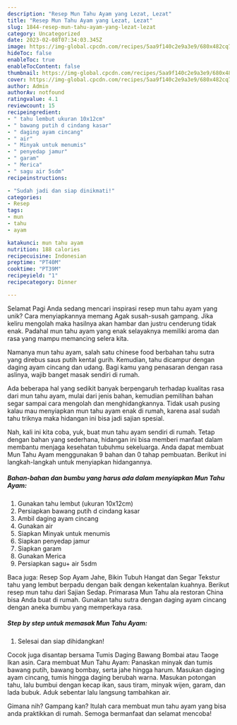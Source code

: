 ```yaml
---
description: "Resep Mun Tahu Ayam yang Lezat, Lezat"
title: "Resep Mun Tahu Ayam yang Lezat, Lezat"
slug: 1844-resep-mun-tahu-ayam-yang-lezat-lezat
category: Uncategorized
date: 2023-02-08T07:34:03.345Z
image: https://img-global.cpcdn.com/recipes/5aa9f140c2e9a3e9/680x482cq70/mun-tahu-ayam-foto-resep-utama.jpg
hideToc: false
enableToc: true
enableTocContent: false
thumbnail: https://img-global.cpcdn.com/recipes/5aa9f140c2e9a3e9/680x482cq70/mun-tahu-ayam-foto-resep-utama.jpg
cover: https://img-global.cpcdn.com/recipes/5aa9f140c2e9a3e9/680x482cq70/mun-tahu-ayam-foto-resep-utama.jpg
author: Admin
authorAv: notfound
ratingvalue: 4.1
reviewcount: 15
recipeingredient:
- " tahu lembut ukuran 10x12cm"
- " bawang putih d cindang kasar"
- " daging ayam cincang"
- " air"
- " Minyak untuk menumis"
- " penyedap jamur"
- " garam"
- " Merica"
- " sagu air 5sdm"
recipeinstructions:

- "Sudah jadi dan siap dinikmati!"
categories:
- Resep
tags:
- mun
- tahu
- ayam

katakunci: mun tahu ayam 
nutrition: 188 calories
recipecuisine: Indonesian
preptime: "PT40M"
cooktime: "PT39M"
recipeyield: "1"
recipecategory: Dinner

---
```



Selamat Pagi Anda sedang mencari inspirasi resep mun tahu ayam yang unik? Cara menyiapkannya memang Agak susah-susah gampang. Jika keliru mengolah maka hasilnya akan hambar dan justru cenderung tidak enak. Padahal mun tahu ayam yang enak selayaknya memiliki aroma dan rasa yang mampu memancing selera kita.


Namanya mun tahu ayam, salah satu chinese food berbahan tahu sutra yang direbus saus putih kental gurih. Kemudian, tahu dicampur dengan daging ayam cincang dan udang. Bagi kamu yang penasaran dengan rasa aslinya, wajib banget masak sendiri di rumah.

Ada beberapa hal yang sedikit banyak berpengaruh terhadap kualitas rasa dari mun tahu ayam, mulai dari jenis bahan, kemudian pemilihan bahan segar sampai cara mengolah dan menghidangkannya. Tidak usah pusing kalau mau menyiapkan mun tahu ayam enak di rumah, karena asal sudah tahu triknya maka hidangan ini bisa jadi sajian spesial.


Nah, kali ini kita coba, yuk, buat mun tahu ayam sendiri di rumah. Tetap dengan bahan yang sederhana, hidangan ini bisa memberi manfaat dalam membantu menjaga kesehatan tubuhmu sekeluarga. Anda dapat membuat Mun Tahu Ayam menggunakan 9 bahan dan 0 tahap pembuatan. Berikut ini langkah-langkah untuk menyiapkan hidangannya.

<!--inarticleads1-->

##### Bahan-bahan dan bumbu yang harus ada dalam menyiapkan Mun Tahu Ayam:

1. Gunakan  tahu lembut (ukuran 10x12cm)
1. Persiapkan  bawang putih d cindang kasar
1. Ambil  daging ayam cincang
1. Gunakan  air
1. Siapkan  Minyak untuk menumis
1. Siapkan  penyedap jamur
1. Siapkan  garam
1. Gunakan  Merica
1. Persiapkan  sagu+ air 5sdm


Baca juga: Resep Sop Ayam Jahe, Bikin Tubuh Hangat dan Segar Tekstur tahu yang lembut berpadu dengan baik dengan kekentalan kuahnya. Berikut resep mun tahu dari Sajian Sedap. Primarasa Mun Tahu ala restoran China bisa Anda buat di rumah. Gunakan tahu sutra dengan daging ayam cincang dengan aneka bumbu yang memperkaya rasa. 

<!--inarticleads2-->

##### Step by step untuk memasak Mun Tahu Ayam:


1. Selesai dan siap dihidangkan!

Cocok juga disantap bersama Tumis Daging Bawang Bombai atau Taoge Ikan asin. Cara membuat Mun Tahu Ayam: Panaskan minyak dan tumis bawang putih, bawang bombay, serta jahe hingga harum. Masukan daging ayam cincang, tumis hingga daging berubah warna. Masukan potongan tahu, lalu bumbui dengan kecap ikan, saus tiram, minyak wijen, garam, dan lada bubuk. Aduk sebentar lalu langsung tambahkan air. 

Gimana nih? Gampang kan? Itulah cara membuat mun tahu ayam yang bisa anda praktikkan di rumah. Semoga bermanfaat dan selamat mencoba!
